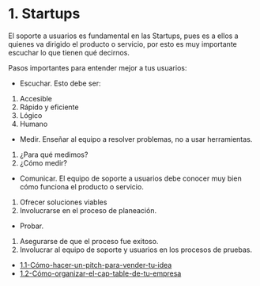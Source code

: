 # 1. Startups

El soporte a usuarios es fundamental en las Startups, pues es a ellos a
quienes va dirigido el producto o servicio, por esto es muy importante
escuchar lo que tienen qué decirnos.

Pasos importantes para entender mejor a tus usuarios:

-   Escuchar. Esto debe ser:

1)  Accesible
2)  Rápido y eficiente
3)  Lógico
4)  Humano

-   Medir. Enseñar al equipo a resolver problemas, no a usar
    herramientas.

1)  ¿Para qué medimos?
2)  ¿Cómo medir?

-   Comunicar. El equipo de soporte a usuarios debe conocer muy bien
    cómo funciona el producto o servicio.

1)  Ofrecer soluciones viables
2)  Involucrarse en el proceso de planeación.

-   Probar.

1)  Asegurarse de que el proceso fue exitoso.
2)  Involucrar al equipo de soporte y usuarios en los procesos de
    pruebas.



[comment]:STARTING_GENERATED_TOC

* [1.1-Cómo-hacer-un-pitch-para-vender-tu-idea](<./content/1.1-Cómo-hacer-un-pitch-para-vender-tu-idea.md>)
* [1.2-Cómo-organizar-el-cap-table-de-tu-empresa](<./content/1.2-Cómo-organizar-el-cap-table-de-tu-empresa.md>)

[comment]:ENDING_GENERATED_TOC
